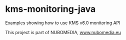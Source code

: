 # kms-monitoring-java
Examples showing how to use KMS v6.0 monitoring API

This project is part of NUBOMEDIA, www.nubomedia.eu
